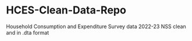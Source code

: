 # HCES-Clean-Data-Repo
Household Consumption and Expenditure Survey data 2022-23 NSS clean and in .dta format
